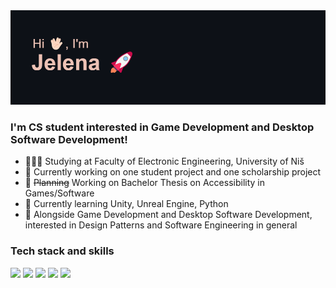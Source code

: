 <img src="/header.png"/>

### I'm CS student interested in Game Development and Desktop Software Development!

- 👩🏻‍💻 Studying at Faculty of Electronic Engineering, University of Niš 
- 🔭 Currently working on one student project and one scholarship project
- 🎯 ~~Planning~~ Working on Bachelor Thesis on Accessibility in Games/Software
- 🌱 Currently learning Unity, Unreal Engine, Python
- 🤔 Alongside Game Development and Desktop Software Development, interested in Design Patterns and Software Engineering in general
<!-- -📫 How to reach me: -->

### Tech stack and skills

<img src="https://img.shields.io/badge/C%23-239120?style=for-the-badge&logo=c-sharp&logoColor=white"/> <img src="https://img.shields.io/badge/C%2B%2B-00599C?style=for-the-badge&logo=c%2B%2B&logoColor=white"/> <img src="https://img.shields.io/badge/Unity-100000?style=for-the-badge&logo=unity&logoColor=white"/> <img src="https://img.shields.io/badge/.NET-512BD4?style=for-the-badge&logo=dotnet&logoColor=white"/> <!--<img src="https://img.shields.io/badge/-Unreal%20Engine-313131?style=for-the-badge&logo=unreal-engine&logoColor=white"/>-->  <img src="https://img.shields.io/badge/Python-FFD43B?style=for-the-badge&logo=python&logoColor=blue"/>
